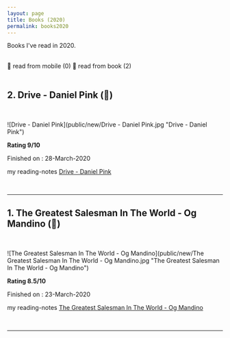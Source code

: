```yaml
---
layout: page
title: Books (2020)
permalink: books2020
---
```


Books I've read in 2020.

<br>
<!-- always 1 minus from total -->
📱 read from mobile (0)
📖 read from book (2)
<br>
<br>

## 2. Drive - Daniel Pink (📖)

<br>

![Drive - Daniel Pink](public/new/Drive - Daniel Pink.jpg "Drive - Daniel Pink")

**Rating 9/10**

Finished on : 28-March-2020

my reading-notes [Drive - Daniel Pink](https://alamgirqazi.github.io/blog/Drive)

<br>

---

## 1. The Greatest Salesman In The World - Og Mandino (📖)

<br>

![The Greatest Salesman In The World - Og Mandino](public/new/The Greatest Salesman In The World - Og Mandino.jpg "The Greatest Salesman In The World - Og Mandino")

**Rating 8.5/10**

Finished on : 23-March-2020

my reading-notes [The Greatest Salesman In The World - Og Mandino](https://alamgirqazi.github.io/blog/GreatestSalesmanInTheWorld)

<br>

---
